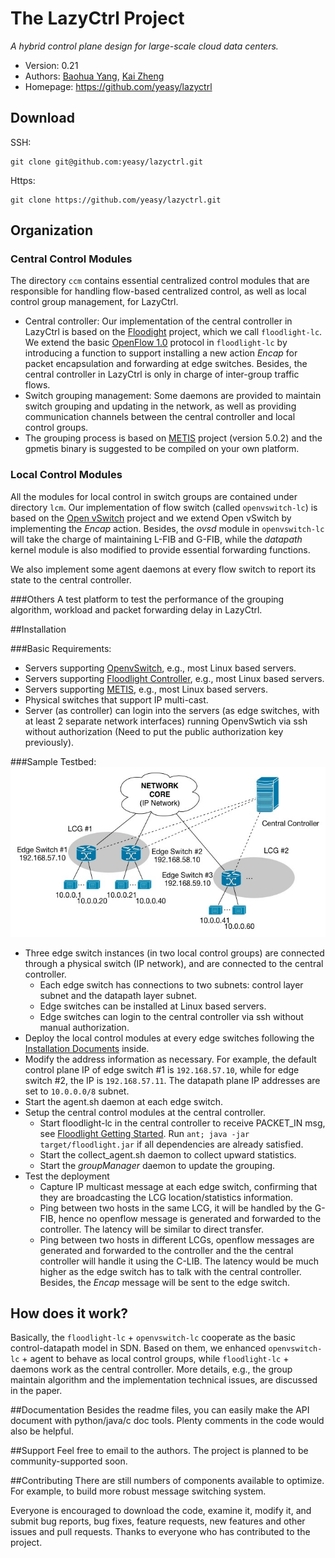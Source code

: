 The LazyCtrl Project
=================================
*A hybrid control plane design for large-scale cloud data centers.*

* Version: 0.21
* Authors: [Baohua Yang](mailto:baohyang@cn.ibm.com), [Kai Zheng](mailto:zhengkai@cn.ibm.com)
* Homepage: <https://github.com/yeasy/lazyctrl>

## Download
SSH:
```
git clone git@github.com:yeasy/lazyctrl.git
```  
Https:
```
git clone https://github.com/yeasy/lazyctrl.git
```

## Organization

### Central Control Modules
The directory ```ccm```  contains essential centralized control modules that are responsible for handling flow-based centralized control, as well as local control group management, for LazyCtrl. 

* Central controller: Our implementation of the central controller in LazyCtrl is based on the [Floodight](http://www.projectfloodlight.org/floodlight) project, which we call ```floodlight-lc```.  We extend the basic [OpenFlow 1.0](http://archive.openflow.org/documents/openflow-spec-v1.0.0.pdf) protocol in ```floodlight-lc``` by introducing a function to support installing a new action *Encap*  for packet encapsulation and forwarding at edge switches. Besides, the central controller in LazyCtrl is only in charge of inter-group traffic flows.
* Switch grouping management: Some daemons are provided to maintain switch grouping and updating in the network, as well as providing communication channels between the central controller and local control groups.
* The grouping process is based on [METIS](http://glaros.dtc.umn.edu/gkhome/metis/metis/overview) project (version 5.0.2) and the gpmetis binary is suggested to be compiled on your own platform. 

### Local Control Modules
All the modules for local control in switch groups are contained under directory ```lcm```. Our implementation of flow switch (called ```openvswitch-lc```) is based on the [Open vSwitch](http://openvswitch.org) project and we extend Open vSwitch by implementing the *Encap* action. Besides, the *ovsd* module in ```openvswitch-lc``` will take the charge of maintaining L-FIB and G-FIB, while the *datapath* kernel module is also modified to provide essential forwarding functions.

We also implement some agent daemons at every flow switch to report its state to the central controller. 

###Others
A test platform to test the performance of the grouping algorithm, workload and packet forwarding delay in LazyCtrl.

##Installation

###Basic Requirements:

* Servers supporting [OpenvSwitch](http://openvswitch.org), e.g., most Linux based servers.
* Servers supporting [Floodlight Controller](http://www.projectfloodlight.org/floodlight), e.g., most Linux based servers.
* Servers supporting [METIS](http://glaros.dtc.umn.edu/gkhome/metis/metis/overview), e.g., most Linux based servers.
* Physical switches that support IP multi-cast.
* Server (as controller) can login into the servers (as edge switches, with at least 2 separate network interfaces) running OpenvSwtich via ssh without authorization (Need to put the public authorization key previously).

###Sample Testbed:
![ScreenShot](others/res/testbed.jpg)

* Three edge switch instances (in two local control groups) are connected through a physical switch (IP network), and are connected to the central controller.
    * Each edge switch has connections to two subnets: control layer subnet and the datapath layer subnet.
    * Edge switches can be installed at Linux based servers.
    * Edge switches can login to the central controller via ssh without manual authorization.
* Deploy the local control modules at every edge switches following the [Installation Documents](lcm/openvswitch-lc/INSTALL) inside. 
 *  Modify the address information as necessary. For example, the default control plane IP of edge switch #1 is ```192.168.57.10```, while for edge switch #2, the IP is ```192.168.57.11```. The datapath plane IP addresses are set to ```10.0.0.0/8``` subnet.
 *  Start the agent.sh daemon at each edge switch.
* Setup the central control modules at the central controller.
    * Start floodlight-lc  in the central controller to receive PACKET_IN msg, see [Floodlight Getting Started](http://www.projectfloodlight.org/getting-started/). Run ```ant; java -jar target/floodlight.jar``` if all dependencies are already satisfied.
    * Start the collect_agent.sh daemon to collect upward statistics.
    * Start the *groupManager* daemon to update the grouping.
* Test the deployment
    * Capture IP multicast message at each edge switch, confirming that they are broadcasting the LCG location/statistics information.
    * Ping between two hosts in the same LCG, it will be handled by the G-FIB, hence no openflow message is generated and forwarded to the controller. The latency will be similar to direct transfer.
    * Ping between two hosts in different LCGs, openflow messages are generated and forwarded to the controller and the the central controller will handle it using the C-LIB. The latency would be much higher as the edge switch has to talk with the central controller. Besides, the *Encap* message will be sent to the edge switch.

## How does it work?
Basically, the ```floodlight-lc``` + ```openvswitch-lc``` cooperate as the basic control-datapath model in SDN. Based on them, we enhanced ```openvswitch-lc``` + agent to behave as local control groups, while ```floodlight-lc``` + daemons work as the central controller. More details, e.g., the group maintain algorithm and the implementation technical issues, are discussed in the paper.


##Documentation
Besides the readme files, you can easily make the API document with python/java/c doc tools. Plenty comments in the code would also be helpful.

##Support
Feel free to email to the authors. The project is planned to be community-supported soon.


##Contributing
There are still numbers of components available to optimize. For example, to build more robust message switching system. 

Everyone is encouraged to download the code, examine it, modify it, and submit bug reports, bug fixes, feature requests, new features and other issues and pull requests. Thanks to everyone who has contributed to the project.
